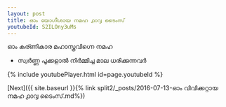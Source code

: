 ```yaml
---
layout: post
title: ഓം യോഗീശായ നമഹ ൧൦൮ ടൈംസ്
youtubeId: S2ILOny3uMs
---
```

 
 
 ഓം കര്ണികാര മഹാസ്ത്രവിഗ്നെ നമഹ 
 
 -  സ്വർണ്ണ പൂക്കളാൽ നിർമ്മിച്ച മാല ധരിക്കുന്നവർ 
 
  
 
  
 
 
 
 
 
 


{% include youtubePlayer.html id=page.youtubeId %}
 
[Next]({{ site.baseurl }}{% link  split2/_posts/2016-07-13-ഓം വിവിക്കറ്റായ നമഹ ൧൦൮ ടൈംസ്.md%})
 
